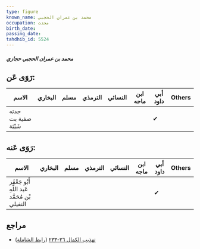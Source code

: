 ```yaml
---
type: figure
known_name: محمد بن عمران الحجبي
occupation: محدث
birth_date:
passing_date:
tahdhib_id: 5524
---
```

##### محمد بن عمران الحجبي حجازي

## رَوَى عَن:
| الاسم                | البخاري | مسلم | الترمذي | النسائي | ابن ماجه | أبي داود | Others |
| -------------------- | ------- | ---- | ------- | ------- | -------- | -------- | ------ |
| جدته صفية بت شَيْبَة |         |      |         |         |          | ✔        |        |
## رَوَى عَنه:
| الاسم                                           | البخاري | مسلم | الترمذي | النسائي | ابن ماجه | أبي داود | Others |
| ----------------------------------------------- | ------- | ---- | ------- | ------- | -------- | -------- | ------ |
| أَبُو جَعْفَر عَبد اللَّهِ بْن مُحَمَّد النفيلي |         |      |         |         |          | ✔        |        |
## مراجع
- [تهذيب الكمال ٢٦-٢٣٣](obsidian://open?vault=Tahdhib-al-Kamal&file=Figures/٥٥٢٤-محمد%20بن%20عمران%20الحجبي%20حجازي) ([رابط الشاملة](https://shamela.ws/book/3722/13981))